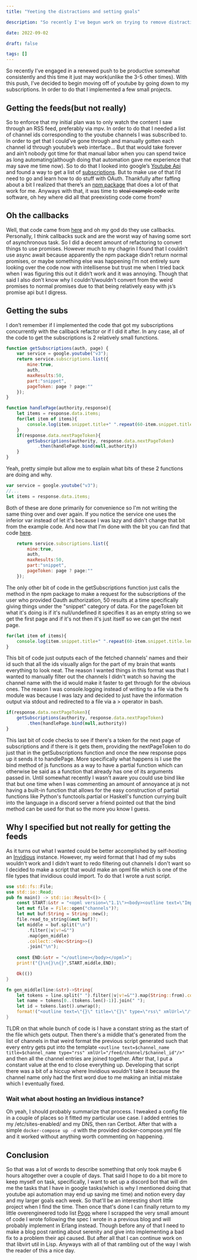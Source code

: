 ```yaml
---
title: "Yeeting the distractions and setting goals"

description: "So recently I've begun work on trying to remove distractions so I'm more likely to work on productive stuff and this blog is effectively a lightning round of things I did to accomplish that"

date: 2022-09-02

draft: false

tags: []
---
```


So recently I’ve engaged in a renewed push to be productive somewhat consistently and this time it just may work(unlike the 3-5 other times). With this push, I’ve decided to begin moving off of youtube by going down to my subscriptions. In order to do that I implemented a few small projects.

## Getting the feeds(but not really)
So to enforce that my initial plan was to only watch the content I saw through an RSS feed, preferably via mpv. In order to do that I needed a list of channel ids corresponding to the youtube channels I was subscribed to. In order to get that I could’ve gone through and manually gotten each channel id through youtube’s web interface… But that would take forever and ain’t nobody got time for that manual labor when you can spend twice as long automating(although doing that automation gave me experience that may save me time now). So to do that I looked into google’s [Youtube Api](https://developers.google.com/youtube/v3) and found a way to get a list of [subscriptions](https://developers.google.com/youtube/v3/docs/subscriptions/list). But to make use of that I’d need to go and learn how to do stuff with OAuth. Thankfully after faffing about a bit I realized that there’s an [npm package](https://www.npmjs.com/package/googleapis) that does a lot of that work for me. Anyways with that, it was time to ~~steal example code~~ write software, oh hey where did all that preexisting code come from?

## Oh the callbacks

Well, that code came from [here](https://developers.google.com/youtube/v3/quickstart/nodejs) and oh my god do they use callbacks. Personally, I think callbacks suck and are the worst way of having some sort of asynchronous task. So I did a decent amount of refactoring to convert things to use promises. However much to my chagrin I found that I couldn’t use async await because apparently the npm package didn’t return normal promises, or maybe something else was happening I’m not entirely sure looking over the code now with intellisense but trust me when I tried back when I was figuring this out it didn’t work and it was annoying. Though that said I also don’t know why I couldn’t/wouldn’t convert from the weird promises to normal promises due to that being relatively easy with js’s promise api but I digress.


## Getting the subs

I don’t remember if I implemented the code that got my subscriptions concurrently with the callback refactor or if I did it after. In any case, all of the code to get the subscriptions is 2 relatively small functions.

```js
function getSubscriptions(auth, page) {
    var service = google.youtube("v3");
    return service.subscriptions.list({
	    mine:true,
	    auth,
	    maxResults:50,
	    part:"snippet",
	    pageToken: page ? page:""
    });
}

function handlePage(authority,response){
    let items = response.data.items;
    for(let item of items){
	    console.log(item.snippet.title+" ".repeat(60-item.snippet.title.length)+item.snippet.resourceId.channelId);
    }
    if(response.data.nextPageToken){
	    getSubscriptions(authority, response.data.nextPageToken)
		    .then(handlePage.bind(null,authority))
    }
}
```
Yeah, pretty simple but allow me to explain what bits of these 2 functions are doing and why.
```js
var service = google.youtube("v3");
//...
let items = response.data.items;
```
Both of these are done primarily for convenience so I'm not writing the same thing over and over again. If you notice the service one uses the inferior var instead of let it's because I was lazy and didn't change that bit from the example code. And now that I'm done with the bit you can find that code [here](https://developers.google.com/youtube/v3/quickstart/nodejs).
```js
    return service.subscriptions.list({
	    mine:true,
	    auth,
	    maxResults:50,
	    part:"snippet",
	    pageToken: page ? page:""
    });
```
The only other bit of code in the getSubscriptions function just calls the method in the npm package to make a request for the subscriptions of the user who provided Oauth authorization, 50 results at a time specifically giving things under the "snippet" category of data. For the pageToken bit what it's doing is if it's null/undefined it specifies it as an empty string so we get the first page and if it's not then it's just itself so we can get the next page.
```js
for(let item of items){
	console.log(item.snippet.title+" ".repeat(60-item.snippet.title.length)+item.snippet.resourceId.channelId);
}
```
This bit of code just outputs each of the fetched channels' names and their id such that all the ids visually align for the part of my brain that wants everything to look neat. The reason I wanted things in this format was that I wanted to manually filter out the channels I didn't watch so having the channel name with the id would make it faster to get through for the obvious ones. The reason I was console.logging instead of writing to a file via the fs module was because I was lazy and decided to just have the information output via stdout and redirected to a file via a > operator in bash.
```js
if(response.data.nextPageToken){
	getSubscriptions(authority, response.data.nextPageToken)
		.then(handlePage.bind(null,authority))
}
```
This last bit of code checks to see if there's a token for the next page of subscriptions and if there is it gets them, providing the nextPageToken to do just that in the getSubscriptions function and once the new response pops up it sends it to handlePage. More specifically what happens is I use the bind method of js functions as a way to have a partial function which can otherwise be said as a function that already has one of its arguments passed in. Until somewhat recently I wasn't aware you could use bind like that but one time when I was commenting an amount of annoyance at js not having a built-in function that allows for the easy construction of partial functions like Python's functools.partial or Haskell's function currying built into the language in a discord server a friend pointed out that the bind method can be used for that so the more you know I guess.

## Why I specified but not really for getting the feeds

As it turns out what I wanted could be better accomplished by self-hosting an [Invidious](https://github.com/iv-org/invidious) instance. However, my weird format that I had of my subs wouldn't work and I didn't want to redo filtering out channels I don't want so I decided to make a script that would make an opml file which is one of the file types that invidious could import. To do that I wrote a rust script.
```rs
use std::fs::File;
use std::io::Read;
pub fn main() -> std::io::Result<()> {
	const START:&str = "<opml version=\"1.1\"><body><outline text=\"Imported Youtube Subscriptions\" title=\"Imported Youtube Subscriptions\">";
	let mut file = File::open("channels")?;
	let mut buf:String = String::new();
	file.read_to_string(&mut buf)?;
	let middle = buf.split("\n")
		.filter(|v|v!=&"")
		.map(gen_middle)
		.collect::<Vec<String>>()
		.join("\n");
	    
	const END:&str = "</outline></body></opml>";
	print!("{}\n{}\n{}",START,middle,END);

	Ok(())
}

fn gen_middle(line:&str)->String{
	let tokens = line.split(" ").filter(|v|v!=&"").map(String::from).collect::<Vec<String>>();
	let name = tokens[0..(tokens.len()-1)].join(" ");
	let id = tokens.last().unwrap();
	format!("<outline text=\"{}\" title=\"{}\" type=\"rss\" xmlUrl=\"/feed/channel/{}\"/>",name,name,id)
}
```
TLDR on that whole bunch of code is I have a constant string as the start of the file which gets output. Then there's a middle that's generated from the list of channels in that weird format the previous script generated such that every entry gets put into the template `<outline text=$channel_name title=$channel_name type="rss" xmlUrl="/feed/channel/$channel_id"/>"` and then all the channel entries are joined together. After that, I put a constant value at the end to close everything up. Developing that script there was a bit of a hiccup where Invidious wouldn't take it because the channel name only had the first word due to me making an initial mistake which I eventually fixed.

### Wait what about hosting an Invidious instance?

Oh yeah, I should probably summarize that process. I tweaked a config file in a couple of places so it fitted my particular use case. I added entries to my /etc/sites-enabled/ and my DNS, then ran Certbot. After that with a simple `docker-compose up -d` with the provided docker-compose.yml file and it worked without anything worth commenting on happening.

## Conclusion

So that was a lot of words to describe something that only took maybe 6 hours altogether over a couple of days. That said I hope to do a bit more to keep myself on task, specifically, I want to set up a discord bot that will dm me the tasks that I have in google tasks(which is why I mentioned doing that youtube api automation may end up saving me time) and notion every day and my larger goals each week. So that'll be an interesting short little project when I find the time. Then once that's done I can finally return to my little overengineered todo list [Pogo](/blog/pogo_so_far) where I scrapped the very small amount of code I wrote following the spec I wrote in a previous blog and will probably implement in Erlang instead. Though before any of that I need to make a blog post ranting about serenity and give into implementing a bad fix to a problem their api caused. But after all that I can continue work on that libvirt util in Lisp. Anyways with all of that rambling out of the way I wish the reader of this a nice day.
